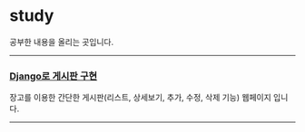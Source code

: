 # study

공부한 내용을 올리는 곳입니다.

------------------------------------

### [Django로 게시판 구현](https://github.com/soyeonJeonDEV/study/tree/main/django_board/my_project)
장고를 이용한 간단한 게시판(리스트, 상세보기, 추가, 수정, 삭제 기능) 웹페이지 입니다.

----------------------------------

